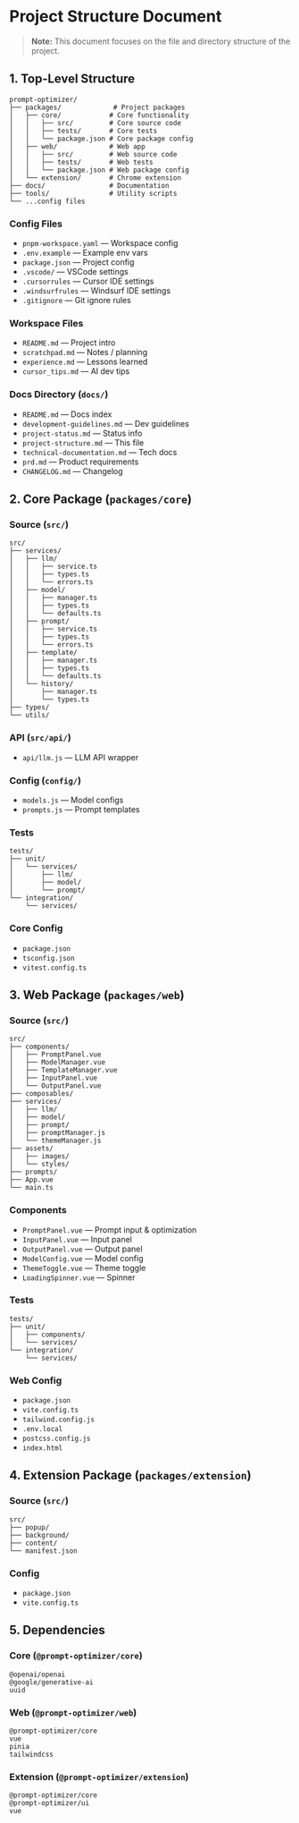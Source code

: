 # Project Structure Document

> **Note:** This document focuses on the file and directory structure of the project.

## 1. Top-Level Structure

```
prompt-optimizer/
├── packages/             # Project packages
│   ├── core/            # Core functionality
│   │   ├── src/         # Core source code
│   │   ├── tests/       # Core tests
│   │   └── package.json # Core package config
│   ├── web/             # Web app
│   │   ├── src/         # Web source code
│   │   ├── tests/       # Web tests
│   │   └── package.json # Web package config
│   └── extension/       # Chrome extension
├── docs/                # Documentation
├── tools/               # Utility scripts
└── ...config files
```

### Config Files
- `pnpm-workspace.yaml` — Workspace config
- `.env.example` — Example env vars
- `package.json` — Project config
- `.vscode/` — VSCode settings
- `.cursorrules` — Cursor IDE settings
- `.windsurfrules` — Windsurf IDE settings
- `.gitignore` — Git ignore rules

### Workspace Files
- `README.md` — Project intro
- `scratchpad.md` — Notes / planning
- `experience.md` — Lessons learned
- `cursor_tips.md` — AI dev tips

### Docs Directory (`docs/`)
- `README.md` — Docs index
- `development-guidelines.md` — Dev guidelines
- `project-status.md` — Status info
- `project-structure.md` — This file
- `technical-documentation.md` — Tech docs
- `prd.md` — Product requirements
- `CHANGELOG.md` — Changelog

## 2. Core Package (`packages/core`)

### Source (`src/`)
```
src/
├── services/
│   ├── llm/
│   │   ├── service.ts
│   │   ├── types.ts
│   │   └── errors.ts
│   ├── model/
│   │   ├── manager.ts
│   │   ├── types.ts
│   │   └── defaults.ts
│   ├── prompt/
│   │   ├── service.ts
│   │   ├── types.ts
│   │   └── errors.ts
│   ├── template/
│   │   ├── manager.ts
│   │   ├── types.ts
│   │   └── defaults.ts
│   └── history/
│       ├── manager.ts
│       └── types.ts
├── types/
└── utils/
```

### API (`src/api/`)
- `api/llm.js` — LLM API wrapper

### Config (`config/`)
- `models.js` — Model configs
- `prompts.js` — Prompt templates

### Tests
```
tests/
├── unit/
│   └── services/
│       ├── llm/
│       ├── model/
│       └── prompt/
└── integration/
    └── services/
```

### Core Config
- `package.json`
- `tsconfig.json`
- `vitest.config.ts`

## 3. Web Package (`packages/web`)

### Source (`src/`)
```
src/
├── components/
│   ├── PromptPanel.vue
│   ├── ModelManager.vue
│   ├── TemplateManager.vue
│   ├── InputPanel.vue
│   └── OutputPanel.vue
├── composables/
├── services/
│   ├── llm/
│   ├── model/
│   ├── prompt/
│   ├── promptManager.js
│   └── themeManager.js
├── assets/
│   ├── images/
│   └── styles/
├── prompts/
├── App.vue
└── main.ts
```

### Components
- `PromptPanel.vue` — Prompt input & optimization
- `InputPanel.vue` — Input panel
- `OutputPanel.vue` — Output panel
- `ModelConfig.vue` — Model config
- `ThemeToggle.vue` — Theme toggle
- `LoadingSpinner.vue` — Spinner

### Tests
```
tests/
├── unit/
│   ├── components/
│   └── services/
└── integration/
    └── services/
```

### Web Config
- `package.json`
- `vite.config.ts`
- `tailwind.config.js`
- `.env.local`
- `postcss.config.js`
- `index.html`

## 4. Extension Package (`packages/extension`)

### Source (`src/`)
```
src/
├── popup/
├── background/
├── content/
└── manifest.json
```

### Config
- `package.json`
- `vite.config.ts`

## 5. Dependencies

### Core (`@prompt-optimizer/core`)
```
@openai/openai
@google/generative-ai
uuid
```

### Web (`@prompt-optimizer/web`)
```
@prompt-optimizer/core
vue
pinia
tailwindcss
```

### Extension (`@prompt-optimizer/extension`)
```
@prompt-optimizer/core
@prompt-optimizer/ui
vue
```
